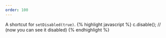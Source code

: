 ```yaml
---
order: 100
---
```

A shortcut for `setDisabled(true)`.
{% highlight javascript %}
c.disable(); // (now you can see it disabled)
{% endhighlight %}